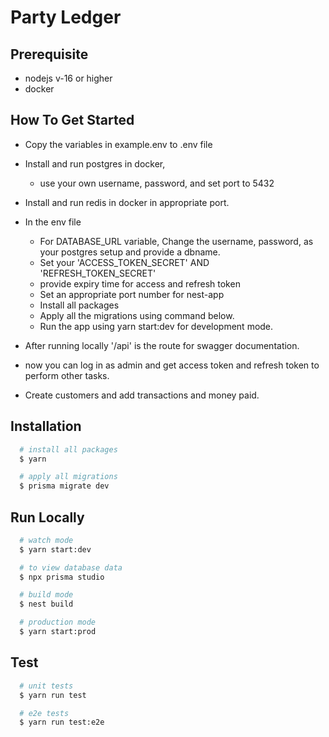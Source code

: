 
# Party Ledger


## Prerequisite

- nodejs v-16 or higher
- docker

## How To Get Started


- Copy the variables in example.env to .env file
- Install and run postgres in docker,
    - use your own username, password, and set port to 5432

- Install and run redis in docker in appropriate port.

- In the env file
    - For DATABASE_URL variable, Change the username, password, as your postgres setup  and provide a dbname.
    - Set your 'ACCESS_TOKEN_SECRET' AND 'REFRESH_TOKEN_SECRET'
    - provide expiry time for access and refresh token
    - Set an appropriate port number for nest-app
    - Install all packages
    - Apply all the migrations using command below.
    - Run the app using yarn start:dev for development mode.

- After running locally '/api' is the route for swagger documentation.

- now you can log in as admin and get access token and refresh token to perform other tasks.
- Create customers and add transactions and money paid.


## Installation

```bash
  # install all packages
  $ yarn
```

```bash
  # apply all migrations
  $ prisma migrate dev
```



## Run Locally


```bash
  # watch mode
  $ yarn start:dev
```


```bash
  # to view database data
  $ npx prisma studio
  ````

```bash
  # build mode
  $ nest build
```

```bash
  # production mode
  $ yarn start:prod
```





## Test

```bash
  # unit tests
  $ yarn run test
```

```bash
  # e2e tests
  $ yarn run test:e2e
```

